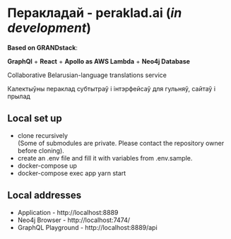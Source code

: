 # Перакладай - peraklad.ai (_in development_)

**Based on GRANDstack**:

**GraphQl** + **React** + **Apollo as AWS Lambda** + **Neo4j Database**

Collaborative Belarusian-language translations service

Калектыўны пераклад субтытраў і інтэрфейсаў для гульняў, сайтаў і прылад

## Local set up
-   clone recursively <br/>
    (Some of submodules are private. Please contact the repository owner before cloning).
-   create an .env file and fill it with variables from .env.sample.
-   docker-compose up
-   docker-compose exec app yarn start

## Local addresses
-   Application - http://localhost:8889
-   Neo4j Browser - http://localhost:7474/
-   GraphQL Playground - http://localhost:8889/api
